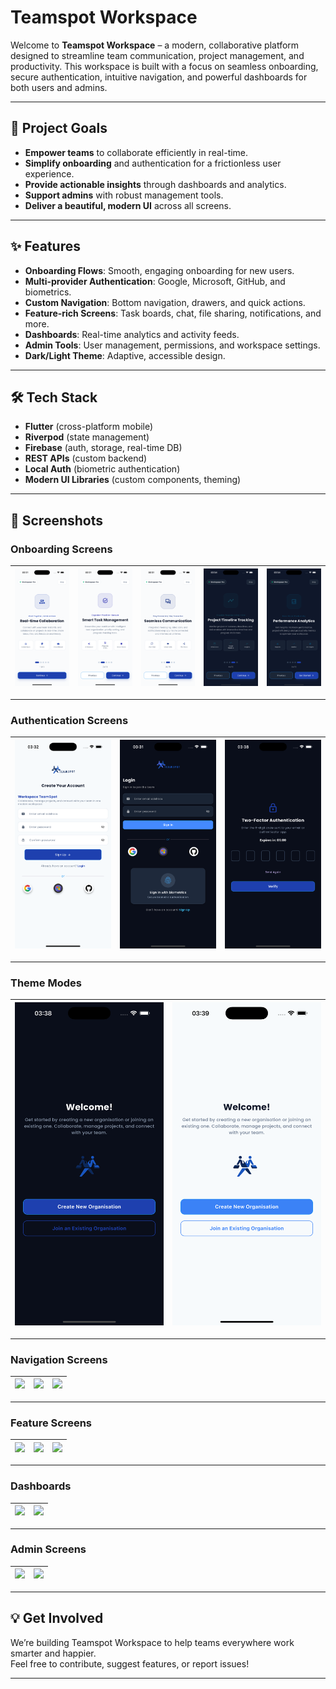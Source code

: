 # Teamspot Workspace

Welcome to **Teamspot Workspace** – a modern, collaborative platform designed to streamline team communication, project management, and productivity. This workspace is built with a focus on seamless onboarding, secure authentication, intuitive navigation, and powerful dashboards for both users and admins.

---

## 🚀 Project Goals

- **Empower teams** to collaborate efficiently in real-time.
- **Simplify onboarding** and authentication for a frictionless user experience.
- **Provide actionable insights** through dashboards and analytics.
- **Support admins** with robust management tools.
- **Deliver a beautiful, modern UI** across all screens.

---

## ✨ Features

- **Onboarding Flows**: Smooth, engaging onboarding for new users.
- **Multi-provider Authentication**: Google, Microsoft, GitHub, and biometrics.
- **Custom Navigation**: Bottom navigation, drawers, and quick actions.
- **Feature-rich Screens**: Task boards, chat, file sharing, notifications, and more.
- **Dashboards**: Real-time analytics and activity feeds.
- **Admin Tools**: User management, permissions, and workspace settings.
- **Dark/Light Theme**: Adaptive, accessible design.

---

## 🛠️ Tech Stack

- **Flutter** (cross-platform mobile)
- **Riverpod** (state management)
- **Firebase** (auth, storage, real-time DB)
- **REST APIs** (custom backend)
- **Local Auth** (biometric authentication)
- **Modern UI Libraries** (custom components, theming)

---

## 📱 Screenshots

### Onboarding Screens

| ![](./pictures/olight1.png) | ![](./pictures/olight2.png) | ![](./pictures/olight3.png) | ![](./pictures/odark4.png) | ![](./pictures/odark5.png) |
|:---:|:---:|:---:|:---:|:---:|

---

### Authentication Screens

| ![](./pictures/lightsignup.png) | ![](./pictures/darklogin.png) | ![](./pictures/odarkotp.png) | 
|:---:|:---:|:---:|

---

### Theme Modes

| ![](./pictures/theme1.png) | ![](./pictures/theme2.png) | 
|:---:|:---:|

---


### Navigation Screens

| ![](assets/screens/nav1.png) | ![](assets/screens/nav2.png) | ![](assets/screens/nav3.png) |
|:---:|:---:|:---:|

---

### Feature Screens

| ![](assets/screens/feature1.png) | ![](assets/screens/feature2.png) | ![](assets/screens/feature3.png) |
|:---:|:---:|:---:|

---

### Dashboards

| ![](assets/screens/dashboard1.png) | ![](assets/screens/dashboard2.png) |
|:---:|:---:|

---

### Admin Screens

| ![](assets/screens/admin1.png) | ![](assets/screens/admin2.png) |
|:---:|:---:|

---

## 💡 Get Involved

We’re building Teamspot Workspace to help teams everywhere work smarter and happier.  
Feel free to contribute, suggest features, or report issues!

---
